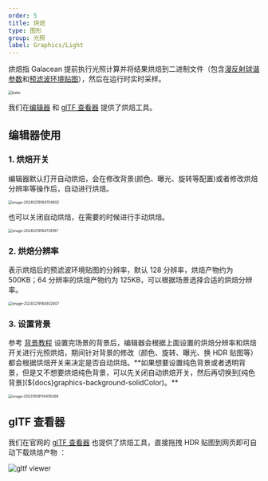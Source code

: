 ```yaml
---
order: 5
title: 烘焙
type: 图形
group: 光照
label: Graphics/Light
---
```


烘焙指 Galacean 提前执行光照计算并将结果烘焙到二进制文件（包含[漫反射球谐参数](https://www.wikiwand.com/zh-hans/%E7%90%83%E8%B0%90%E5%87%BD%E6%95%B0)和[预滤波环境贴图](https://learnopengl-cn.github.io/07%20PBR/03%20IBL/02%20Specular%20IBL/)），然后在运行时实时采样。

<img src="https://gw.alipayobjects.com/zos/OasisHub/5ff4f65b-7940-4359-9de0-f8beef4d7fb2/bake.gif" alt="bake" style="zoom:50%;" />

我们在[编辑器](https://galacean.antgroup.com/editor) 和 [glTF 查看器](https://galacean.antgroup.com/#/gltf-viewer) 提供了烘焙工具。

## 编辑器使用

### 1. 烘焙开关

编辑器默认打开自动烘焙，会在修改背景(颜色、曝光、旋转等配置)或者修改烘焙分辨率等操作后，自动进行烘焙。

<img src="https://gw.alipayobjects.com/zos/OasisHub/c1d83838-b7c8-434c-b689-118f2ddb0d9e/image-20240219164704802.png" alt="image-20240219164704802" style="zoom:50%;" />

也可以关闭自动烘焙，在需要的时候进行手动烘焙。

<img src="https://gw.alipayobjects.com/zos/OasisHub/2e5e0965-956b-4146-a0de-0ca5a8025d4a/image-20240219164728187.png" alt="image-20240219164728187" style="zoom:50%;" />

### 2. 烘焙分辨率

表示烘焙后的预滤波环境贴图的分辨率，默认 128 分辨率，烘焙产物约为 500KB；64 分辨率的烘焙产物约为 125KB，可以根据场景选择合适的烘焙分辨率。

<img src="https://gw.alipayobjects.com/zos/OasisHub/2aee8d7d-4f64-4ef9-b004-f81be968488e/image-20240219164802607.png" alt="image-20240219164802607" style="zoom:50%;" />

### 3. 设置背景

参考 [背景教程](${docs}graphics-background-sky) 设置完场景的背景后，编辑器会根据上面设置的烘焙分辨率和烘焙开关进行光照烘焙，期间针对背景的修改（颜色、旋转、曝光、换 HDR 贴图等）都会根据烘焙开关来决定是否自动烘焙。**如果想要设置纯色背景或者透明背景，但是又不想要烘焙纯色背景，可以先关闭自动烘焙开关，然后再切换到[纯色背景](${docs}graphics-background-solidColor)。**

<img src="https://gw.alipayobjects.com/zos/OasisHub/1604407b-f6e0-442a-b179-aef4836877cf/image-20231009114455268.png" alt="image-20231009114455268" style="zoom:50%;" />

## glTF 查看器

我们在官网的 [glTF 查看器](https://galacean.antgroup.com/#/gltf-viewer) 也提供了烘焙工具，直接拖拽 HDR 贴图到网页即可自动下载烘焙产物 ：

![gltf viewer](https://gw.alipayobjects.com/mdn/rms_7c464e/afts/img/A*9mGbSpQ4HngAAAAAAAAAAAAAARQnAQ)
